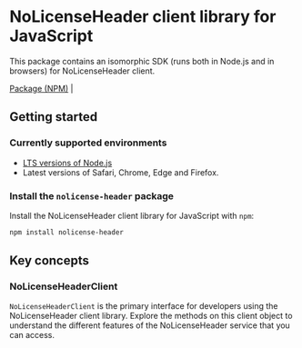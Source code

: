 # NoLicenseHeader client library for JavaScript

This package contains an isomorphic SDK (runs both in Node.js and in browsers) for NoLicenseHeader client.



[Package (NPM)](https://www.npmjs.com/package/nolicense-header) |

## Getting started

### Currently supported environments

- [LTS versions of Node.js](https://nodejs.org/about/releases/)
- Latest versions of Safari, Chrome, Edge and Firefox.


### Install the `nolicense-header` package

Install the NoLicenseHeader client library for JavaScript with `npm`:

```bash
npm install nolicense-header
```


## Key concepts

### NoLicenseHeaderClient

`NoLicenseHeaderClient` is the primary interface for developers using the NoLicenseHeader client library. Explore the methods on this client object to understand the different features of the NoLicenseHeader service that you can access.

